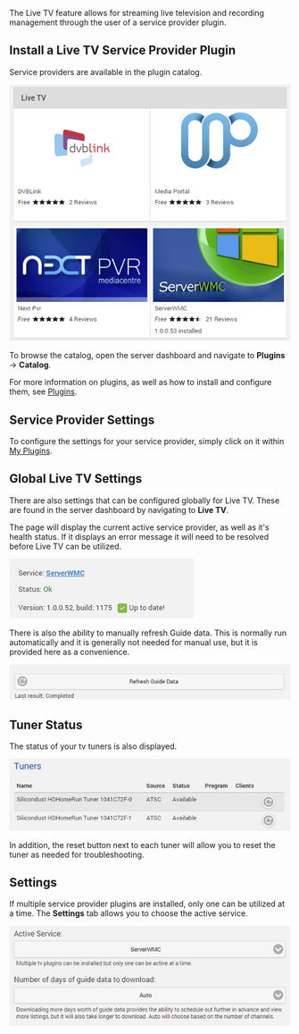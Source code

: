 The Live TV feature allows for streaming live television and recording management through the user of a service provider plugin.

## Install a Live TV Service Provider Plugin

Service providers are available in the plugin catalog. 

![](images/server/livetv5.png)

To browse the catalog, open the server dashboard and navigate to **Plugins** -> **Catalog**.

For more information on plugins, as well as how to install and configure them, see [Plugins](Plugins).

## Service Provider Settings

To configure the settings for your service provider, simply click on it within [My Plugins](Plugins#my-plugins). 

## Global Live TV Settings

There are also settings that can be configured globally for Live TV. These are found in the server dashboard by navigating to **Live TV**.

The page will display the current active service provider, as well as it's health status. If it displays an error message it will need to be resolved before Live TV can be utilized.

![](images/server/livetv1.png)

There is also the ability to manually refresh Guide data. This is normally run automatically and it is generally not needed for manual use, but it is provided here as a convenience.

![](images/server/livetv2.png)

## Tuner Status

The status of your tv tuners is also displayed.

![](images/server/livetv3.png)

In addition, the reset button next to each tuner will allow you to reset the tuner as needed for troubleshooting.

## Settings

If multiple service provider plugins are installed, only one can be utilized at a time. The **Settings** tab allows you to choose the active service.

![](images/server/livetv4.png)